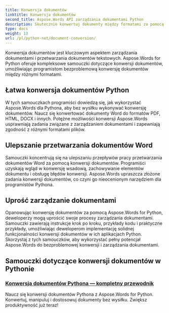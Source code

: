 ```yaml
---
title: Konwersja dokumentów
linktitle: Konwersja dokumentów
second_title: Aspose.Words API zarządzania dokumentami Python
description: Skutecznie konwertuj dokumenty między formatami za pomocą Aspose.Words for Python. Usprawnij przetwarzanie dokumentów Word i uprość zadania związane z zarządzaniem dokumentami.
type: docs
weight: 13
url: /pl/python-net/document-conversion/
---
```


Konwersja dokumentów jest kluczowym aspektem zarządzania dokumentami i przetwarzania dokumentów tekstowych. Aspose.Words for Python oferuje kompleksowe samouczki dotyczące konwersji dokumentów, umożliwiając programistom bezproblemową konwersję dokumentów między różnymi formatami.

## Łatwa konwersja dokumentów Python

W tych samouczkach programiści dowiedzą się, jak wykorzystać Aspose.Words dla Pythona, aby bez wysiłku wykonywać konwersję dokumentów. Naucz się konwertować dokumenty Word do formatów PDF, HTML, DOCX i innych. Potężne możliwości konwersji Aspose.Words usprawniają zadania związane z zarządzaniem dokumentami i zapewniają zgodność z różnymi formatami plików.

## Ulepszanie przetwarzania dokumentów Word

Samouczki koncentrują się na ulepszaniu przepływów pracy przetwarzania dokumentów Word za pomocą konwersji dokumentów. Programiści uzyskają wgląd w konwersję wsadową, zachowywanie elementów dokumentu i obsługę błędów konwersji. Aspose.Words upraszcza złożone zadania konwersji dokumentów, co czyni go nieocenionym narzędziem dla programistów Pythona.

## Uprość zarządzanie dokumentami

Opanowując konwersję dokumentów za pomocą Aspose.Words for Python, deweloperzy mogą uprościć swoje procesy zarządzania dokumentami. Samouczki zawierają instrukcje krok po kroku, przykłady kodu i praktyczne przykłady, umożliwiając deweloperom implementację solidnej funkcjonalności konwersji dokumentów w ich aplikacjach Python. Skorzystaj z tych samouczków, aby wykorzystać pełny potencjał Aspose.Words do bezproblemowej konwersji i zarządzania dokumentami.

## Samouczki dotyczące konwersji dokumentów w Pythonie
### [Konwersja dokumentów Pythona — kompletny przewodnik](./python-document-conversion/)
Naucz się konwersji dokumentów Pythona z Aspose.Words for Python. Konwertuj, manipuluj i dostosowuj dokumenty bez wysiłku. Zwiększ produktywność już teraz!